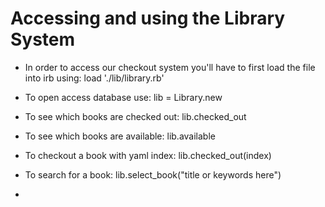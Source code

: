 # Accessing and using the Library System

- In order to access our checkout system you'll have to first load the file into irb using: load './lib/library.rb'<br>

- To open access database use: lib = Library.new <br>

- To see which books are checked out:  lib.checked_out<br>

- To see which books are available: lib.available<br>

- To checkout a book with yaml index: lib.checked_out(index)<br>

- To search for a book: lib.select_book("title or keywords here")<br>

- 